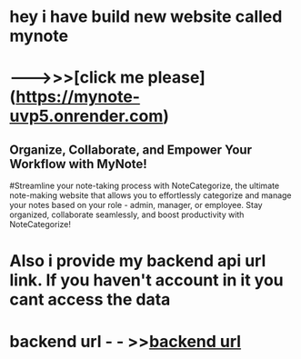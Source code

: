 # hey i have build new website called mynote
# --->>>[click me please] (https://mynote-uvp5.onrender.com) 

## Organize, Collaborate, and Empower Your Workflow with MyNote!


#Streamline your note-taking process with NoteCategorize, the ultimate note-making website that allows you to effortlessly categorize and manage your notes based on your role - admin, manager, or employee. Stay organized, collaborate seamlessly, and boost productivity with NoteCategorize!


# Also i provide my backend api url link. If you haven't account in it you cant access the data
# backend url - - >>[backend url](https://note-api-zi6e.onrender.com) 

